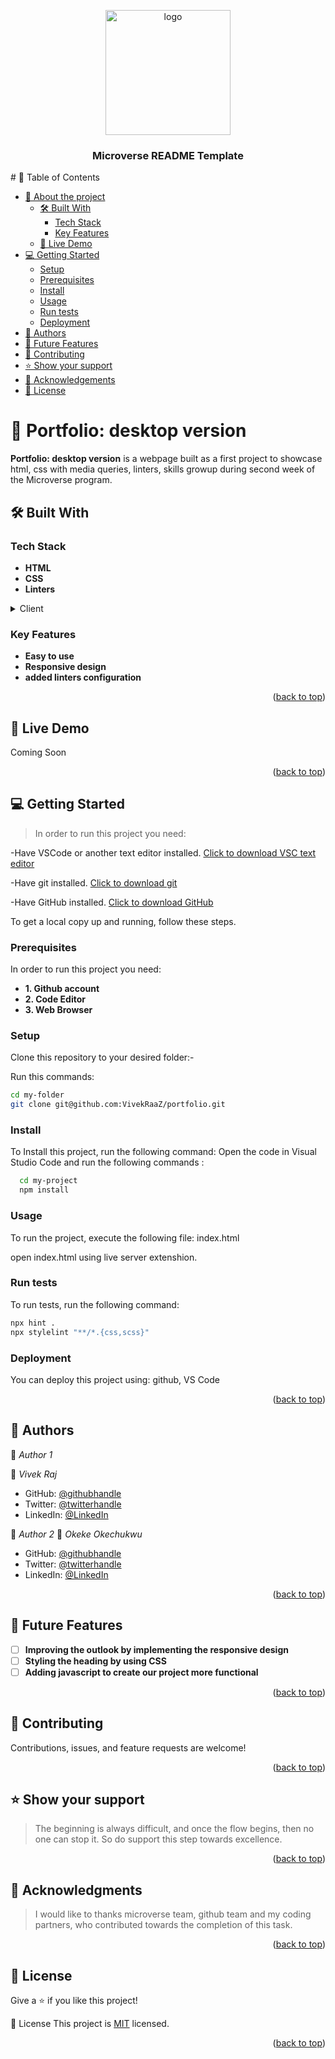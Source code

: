 <a name="readme-top"></a>
<div align="center">
  
  <img src="https://images-platform.99static.com/knOOxLpm7L5wbnfxaSjMzsGfaWc=/500x500/top/smart/99designs-contests-attachments/19/19579/attachment_19579909" alt="logo" width="200"  height="auto" />
  <h3><b>Microverse README Template</b></h3>
  
</div>
# 📗 Table of Contents

- [📖 About the project](#about-project)
  - [🛠 Built With](#built-with)
    - [Tech Stack](#tech-stack)
    - [Key Features](#key-features)
  - [🚀 Live Demo](#live-demo)
- [💻 Getting Started](#getting-started)
  - [Setup](#setup)
  - [Prerequisites](#prerequisites)
  - [Install](#install)
  - [Usage](#usage)
  - [Run tests](#run-tests)
  - [Deployment](#triangular_flag_on_post-deployment)
- [👥 Authors](#authors)
- [🔭 Future Features](#future-features)
- [🤝 Contributing](#contributing)
- [⭐️ Show your support](#support)
- [🙏 Acknowledgements](#acknowledgements)
- [📝 License](#license)


# 📖 Portfolio: desktop version <a name="about-project"></a>

**Portfolio: desktop version** is a webpage built as a first project to showcase html, css with media queries, linters,  skills growup during second week of the Microverse program.
## 🛠 Built With <a name="built-with"></a>

### Tech Stack <a name="tech-stack"></a>

- **HTML**
- **CSS**
- **Linters**


<details>
  <summary>Client</summary>
  <ul>
    <li><a href="https://www.learn-html.org">HTML</a></li>
    <li><a href="https://developer.mozilla.org/en-US/docs/Web/CSS">CSS</a></li>
  </ul>
</details>

### Key Features <a name="key-features"></a>

- **Easy to use**
- **Responsive design**
- **added linters configuration**

<p align="right">(<a href="#readme-top">back to top</a>)</p>

## 🚀 Live Demo <a name="live-demo"></a>

Coming Soon

<p align="right">(<a href="#readme-top">back to top</a>)</p>

## 💻 Getting Started <a name="getting-started"></a>

>In order to run this project you need:<br>

-Have VSCode or another text editor installed. <a href="https://code.visualstudio.com/download">Click to download VSC text editor</a> <br> 

-Have git installed. <a href="https://git-scm.com/downloads ">Click to download git</a> <br> 

-Have GitHub installed. <a href="https://desktop.github.com/">Click to download GitHub</a> <br> 


To get a local copy up and running, follow these steps.

### Prerequisites

In order to run this project you need:

- **1. Github account**
- **2. Code Editor** 
- **3. Web Browser**

### Setup

Clone this repository to your desired folder:-

Run this commands:
```sh
cd my-folder
git clone git@github.com:VivekRaaZ/portfolio.git
```

### Install

To Install this project, run the following command: Open the code in Visual Studio Code and run the following commands :

```sh
  cd my-project
  npm install
```
### Usage

To run the project, execute the following file: index.html

open index.html using live server extenshion.

### Run tests

To run tests, run the following command: 

```sh
npx hint .
npx stylelint "**/*.{css,scss}"
```


### Deployment

You can deploy this project using: github, VS Code

<p align="right">(<a href="#readme-top">back to top</a>)</p>


## 👥 Authors <a name="authors"></a>

👤 *Author 1*


👤 *Vivek Raj*

- GitHub: [@githubhandle](https://github.com/VivekRaaZ?tab=repositories)
- Twitter: [@twitterhandle](https://twitter.com/BossVivekRaj)
- LinkedIn: [@LinkedIn](https://www.linkedin.com/in/vivek-raj-a78b92256/)

 👤 *Author 2*
👤 *Okeke Okechukwu*

- GitHub: [@githubhandle](https://github.com/okayboy12)
- Twitter: [@twitterhandle](https://twitter.com/okayboy)
- LinkedIn: [@LinkedIn](https://www.linkedin.com/in/okechukwu-okeke-5a96b9a2/)

<p align="right">(<a href="#readme-top">back to top</a>)</p>

## 🔭 Future Features <a name="future-features"></a>

- [ ] **Improving the outlook by implementing the responsive design**
- [ ] **Styling the heading by using CSS**
- [ ] **Adding javascript to create our project more functional**

<p align="right">(<a href="#readme-top">back to top</a>)</p>

## 🤝 Contributing <a name="contributing"></a>

Contributions, issues, and feature requests are welcome!

<p align="right">(<a href="#readme-top">back to top</a>)</p>

## ⭐️ Show your support <a name="support"></a>

> The beginning is always difficult, and once the flow begins, then no one can stop it. So do support this step towards excellence.

<p align="right">(<a href="#readme-top">back to top</a>)</p>

## 🙏 Acknowledgments <a name="acknowledgements"></a>

> I would like to thanks microverse team, github team and my coding partners, who contributed towards the completion of this task.

<p align="right">(<a href="#readme-top">back to top</a>)</p>

## 📝 License <a name="license"></a>
Give a ⭐️ if you like this project!

📝 License
This project is [MIT](LICENSE.md) licensed.
<p align="right">(<a href="#readme-top">back to top</a>)</p>
